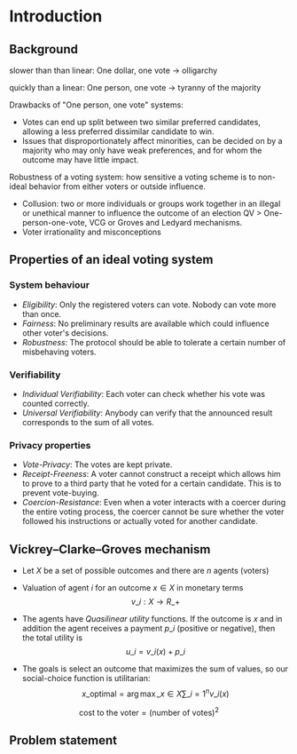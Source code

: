 # Introduction


## Background

slower than than linear: One dollar, one vote $\rightarrow$ olligarchy

quickly than a linear: One person, one vote $\rightarrow$ tyranny of the
majority

Drawbacks of "One person, one vote" systems:
- Votes can end up split between two similar preferred candidates, allowing a
  less preferred dissimilar candidate to win.
- Issues that disproportionately affect minorities, can be decided on by a
  majority who may only have weak preferences, and for whom the outcome may
  have little impact.

Robustness of a voting system: how sensitive a voting scheme
is to non-ideal behavior from either voters or outside influence.

- Collusion: two or more individuals or groups work together in an illegal or
  unethical manner to influence the outcome of an election
  QV $>$ One-person-one-vote, VCG or Groves and Ledyard mechanisms.
- Voter irrationality and misconceptions

## Properties of an ideal voting system

### System behaviour
- *Eligibility*: Only the registered voters can vote. Nobody can vote more than
  once.
- *Fairness*: No preliminary results are available which could influence other
  voter's decisions.
- *Robustness*: The protocol should be able to tolerate a certain number of
  misbehaving voters.

### Verifiability
- *Individual Verifiability*: Each voter can check whether his vote was counted
  correctly.
- *Universal Verifiability*: Anybody can verify that the announced result
  corresponds to the sum of all votes.

### Privacy properties
- *Vote-Privacy*: The votes are kept private.
- *Receipt-Freeness*: A voter cannot construct a receipt which allows him to
  prove to a third party that he voted for a certain candidate. This is to
  prevent vote-buying.
- *Coercion-Resistance*: Even when a voter interacts with a coercer during the
  entire voting process, the coercer cannot be sure whether the voter followed
  his instructions or actually voted for another candidate.


## Vickrey–Clarke–Groves mechanism

- Let $X$ be a set of possible outcomes and there are $n$ agents (voters)

- Valuation of agent $i$ for an outcome $x \in X$ in monetary terms
  $$v\_i : X \longrightarrow R\_{+}$$

- The agents have _Quasilinear utility_ functions. If the outcome is $x$
  and in addition the agent receives a payment $p\_i$ (positive or negative),
  then the total utility is $$u\_i = v\_i(x) + p\_i$$

- The goals is select an outcome that maximizes the sum of values, so our
  social-choice function is utilitarian:
  $$x\_{\text{optimal}} = \arg\max\_{x \in X} \sum\_{i=1}^n v\_i(x)$$


$$\text{cost to the voter} = (\text{number of votes})^2$$

## Problem statement


